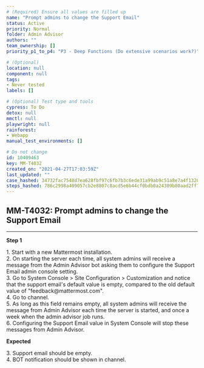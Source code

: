 ```yaml
---
# (Required) Ensure all values are filled up
name: "Prompt admins to change the Support Email"
status: Active
priority: Normal
folder: Admin Advisor
authors: ""
team_ownership: []
priority_p1_to_p4: "P3 - Deep Functions (Do extensive scenarios work?)"

# (Optional)
location: null
component: null
tags: 
- Never tested
labels: []

# (Optional) Test type and tools
cypress: To Do
detox: null
mmctl: null
playwright: null
rainforest: 
- Webapp
manual_test_environments: []

# Do not change
id: 10409463
key: MM-T4032
created_on: "2021-04-27T17:03:59Z"
last_updated: ""
case_hashed: 34732fac7548d7ea628fbf97c6fb7b3c6ede31a99ab9c51a8e7a4f1320e338dbe793cfd0843a93136038df97b8b2f2d1
steps_hashed: 786c2998a409057cb2e8807c8acd5e6b44cf0bdb0a24309b80aad2ff71b32c40a22d7cf0fe6b63636cb9236f2f1b936d
---
```


<!-- (Auto-generated) Based on frontmatter's "key" and "name" -->

## MM-T4032: Prompt admins to change the Support Email

---

**Step 1**

1\. Start with a new Mattermost installation.\
2\. On starting the server each time, all system admins will receive a message from the Admin Advisor bot asking them to configure the Support Email admin console setting.\
3\. Go to System Console > Site Configuration > Customization and notice that the support email's default value is empty, compared to the old default value of "feedback\@mattermost.com".\
4\. Go to channel.\
5\. As long as this field remains empty, all system admins will receive the message from Admin Advisor each time the server is started, and once a week when the admin advisor job runs.\
6\. Configuring the Support Email value in System Console will stop these messages from Admin Advisor.

**Expected**

3\. Support email should be empty.\
4\. BOT notification should be shown in channel.
